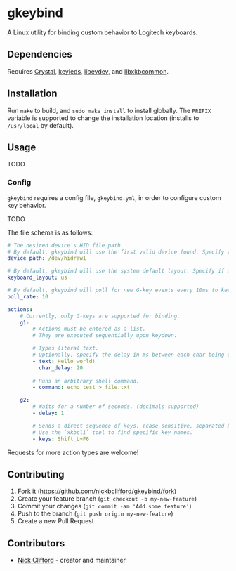 # gkeybind

A Linux utility for binding custom behavior to Logitech keyboards.

## Dependencies

Requires [Crystal](https://crystal-lang.org/), [keyleds](https://github.com/keyleds/keyleds), [libevdev](https://www.freedesktop.org/wiki/Software/libevdev/), and [libxkbcommon](https://xkbcommon.org/).

## Installation

Run `make` to build, and `sudo make install` to install globally.
The `PREFIX` variable is supported to change the installation location (installs to `/usr/local` by default).

## Usage

TODO

### Config

`gkeybind` requires a config file, `gkeybind.yml`, in order to configure custom key behavior.

TODO

The file schema is as follows:
```yaml
# The desired device's HID file path.
# By default, gkeybind will use the first valid device found. Specify this field if disambiguation is necessary.
device_path: /dev/hidraw1

# By default, gkeybind will use the system default layout. Specify if detection does not work.
keyboard_layout: us

# By default, gkeybind will poll for new G-key events every 10ms to keep idle CPU usage low. Adjust to your preference.
poll_rate: 10

actions:
    # Currently, only G-keys are supported for binding.
    g1: 
        # Actions must be entered as a list.
        # They are executed sequentially upon keydown.

        # Types literal text.
        # Optionally, specify the delay in ms between each char being entered in case your applications get overwhelmed.
        - text: Hello world!  
          char_delay: 20
          
        # Runs an arbitrary shell command.
        - command: echo test > file.txt

    g2:
        # Waits for a number of seconds. (decimals supported)
        - delay: 1

        # Sends a direct sequence of keys. (case-sensitive, separated by +)
        # Use the `xkbcli` tool to find specific key names.
        - keys: Shift_L+F6
```

Requests for more action types are welcome!

## Contributing

1. Fork it (<https://github.com/nickbclifford/gkeybind/fork>)
2. Create your feature branch (`git checkout -b my-new-feature`)
3. Commit your changes (`git commit -am 'Add some feature'`)
4. Push to the branch (`git push origin my-new-feature`)
5. Create a new Pull Request

## Contributors

- [Nick Clifford](https://github.com/nickbclifford) - creator and maintainer
